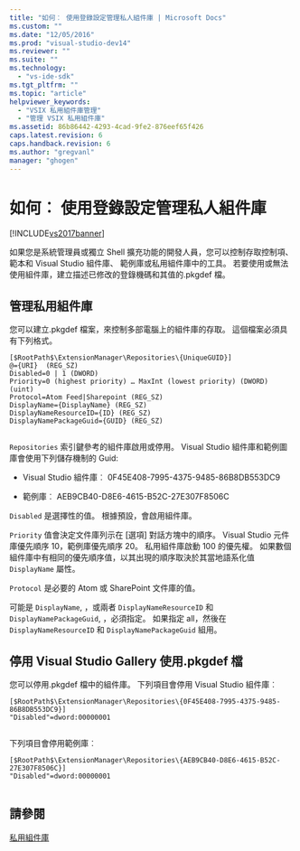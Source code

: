 ```yaml
---
title: "如何︰ 使用登錄設定管理私人組件庫 | Microsoft Docs"
ms.custom: ""
ms.date: "12/05/2016"
ms.prod: "visual-studio-dev14"
ms.reviewer: ""
ms.suite: ""
ms.technology: 
  - "vs-ide-sdk"
ms.tgt_pltfrm: ""
ms.topic: "article"
helpviewer_keywords: 
  - "VSIX 私用組件庫管理"
  - "管理 VSIX 私用組件庫"
ms.assetid: 86b86442-4293-4cad-9fe2-876eef65f426
caps.latest.revision: 6
caps.handback.revision: 6
ms.author: "gregvanl"
manager: "ghogen"
---
```

# 如何︰ 使用登錄設定管理私人組件庫
[!INCLUDE[vs2017banner](../code-quality/includes/vs2017banner.md)]

如果您是系統管理員或獨立 Shell 擴充功能的開發人員，您可以控制存取控制項、 範本和 Visual Studio 組件庫、 範例庫或私用組件庫中的工具。 若要使用或無法使用組件庫，建立描述已修改的登錄機碼和其值的.pkgdef 檔。  
  
## 管理私用組件庫  
 您可以建立.pkgdef 檔案，來控制多部電腦上的組件庫的存取。 這個檔案必須具有下列格式。  
  
```  
[$RootPath$\ExtensionManager\Repositories\{UniqueGUID}]  
@={URI}  (REG_SZ)  
Disabled=0 | 1 (DWORD)  
Priority=0 (highest priority) … MaxInt (lowest priority) (DWORD) (uint)  
Protocol=Atom Feed|Sharepoint (REG_SZ)  
DisplayName={DisplayName} (REG_SZ)  
DisplayNameResourceID={ID} (REG_SZ)  
DisplayNamePackageGuid={GUID} (REG_SZ)  
  
```  
  
 `Repositories` 索引鍵參考的組件庫啟用或停用。 Visual Studio 組件庫和範例圖庫會使用下列儲存機制的 Guid:  
  
-   Visual Studio 組件庫︰ 0F45E408\-7995\-4375\-9485\-86B8DB553DC9  
  
-   範例庫︰ AEB9CB40\-D8E6\-4615\-B52C\-27E307F8506C  
  
 `Disabled` 是選擇性的值。 根據預設，會啟用組件庫。  
  
 `Priority` 值會決定文件庫列示在 \[選項\] 對話方塊中的順序。 Visual Studio 元件庫優先順序 10，範例庫優先順序 20。 私用組件庫啟動 100 的優先權。 如果數個組件庫中有相同的優先順序值，以其出現的順序取決於其當地語系化值 `DisplayName` 屬性。  
  
 `Protocol` 是必要的 Atom 或 SharePoint 文件庫的值。  
  
 可能是 `DisplayName`, ，或兩者 `DisplayNameResourceID` 和 `DisplayNamePackageGuid`, ，必須指定。 如果指定 all，然後在 `DisplayNameResourceID` 和 `DisplayNamePackageGuid` 組用。  
  
## 停用 Visual Studio Gallery 使用.pkgdef 檔  
 您可以停用.pkgdef 檔中的組件庫。 下列項目會停用 Visual Studio 組件庫︰  
  
```  
[$RootPath$\ExtensionManager\Repositories\{0F45E408-7995-4375-9485-86B8DB553DC9}]  
"Disabled"=dword:00000001  
  
```  
  
 下列項目會停用範例庫︰  
  
```  
[$RootPath$\ExtensionManager\Repositories\{AEB9CB40-D8E6-4615-B52C-27E307F8506C}]  
"Disabled"=dword:00000001  
  
```  
  
## 請參閱  
 [私用組件庫](../extensibility/private-galleries.md)
